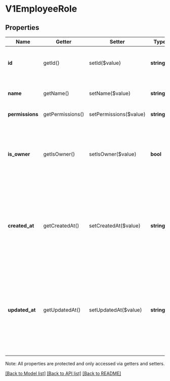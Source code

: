 # V1EmployeeRole

## Properties
Name | Getter | Setter | Type | Description | Notes
------------ | ------------- | ------------- | ------------- | ------------- | -------------
**id** | getId() | setId($value) | **string** | The role&#39;s unique ID, Can only be set by Square. | [optional] 
**name** | getName() | setName($value) | **string** | The role&#39;s merchant-defined name. | 
**permissions** | getPermissions() | setPermissions($value) | **string[]** | The role&#39;s permissions. | 
**is_owner** | getIsOwner() | setIsOwner($value) | **bool** | If true, employees with this role have all permissions, regardless of the values indicated in permissions. | [optional] 
**created_at** | getCreatedAt() | setCreatedAt($value) | **string** | The time when the employee entity was created, in ISO 8601 format. Is set by Square when the Role is created. | [optional] 
**updated_at** | getUpdatedAt() | setUpdatedAt($value) | **string** | The time when the employee entity was most recently updated, in ISO 8601 format. Is set by Square when the Role updated. | [optional] 

Note: All properties are protected and only accessed via getters and setters.

[[Back to Model list]](../README.md#documentation-for-models) [[Back to API list]](../README.md#documentation-for-api-endpoints) [[Back to README]](../README.md)

